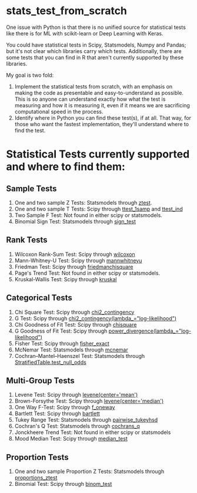 # stats_test_from_scratch
One issue with Python is that there is no unified source for statistical tests like there is for ML with scikit-learn or Deep Learning with Keras. 

You could have statistical tests in Scipy, Statsmodels, Numpy and Pandas; but it's not clear which libraries carry which tests. Additionally, there are some tests that you can find in R that aren't currently supported by these libraries.

My goal is two fold:
1) Implement the statistical tests from scratch, with an emphasis on making the code as presentable and easy-to-understand as possible. This is so anyone can understand exactly how what the test is measuring and how it is measuring it, even if it means we are sacrificing computational speed in the process.
2) Identify where in Python you can find these test(s), if at all. That way, for those who want the fastest implementation, they'll understand where to find the test.

# Statistical Tests currently supported and where to find them:
## Sample Tests
1) One and two sample Z Tests: Statsmodels through [ztest](https://www.statsmodels.org/stable/generated/statsmodels.stats.weightstats.ztest.html).
2) One and two sample T Tests: Scipy through [ttest_1samp](https://docs.scipy.org/doc/scipy-0.14.0/reference/generated/scipy.stats.ttest_1samp.html) and [ttest_ind](https://docs.scipy.org/doc/scipy/reference/generated/scipy.stats.ttest_ind.html)
3) Two Sample F Test: Not found in either scipy or statsmodels.
4) Binomial Sign Test: Statsmodels through [sign_test](https://www.statsmodels.org/stable/generated/statsmodels.stats.descriptivestats.sign_test.html#statsmodels.stats.descriptivestats.sign_test)

## Rank Tests
1) Wilcoxon Rank-Sum Test: Scipy through [wilcoxon](https://docs.scipy.org/doc/scipy/reference/generated/scipy.stats.wilcoxon.html)
2) Mann-Whitney-U Test: Scipy through [mannwhitneyu](https://docs.scipy.org/doc/scipy/reference/generated/scipy.stats.mannwhitneyu.html)
3) Friedman Test: Scipy through [friedmanchisquare](https://docs.scipy.org/doc/scipy-0.15.1/reference/generated/scipy.stats.friedmanchisquare.html)
4) Page's Trend Test: Not found in either scipy or statsmodels.
5) Kruskal-Wallis Test: Scipy through [kruskal](https://docs.scipy.org/doc/scipy/reference/generated/scipy.stats.kruskal.html)

## Categorical Tests
1) Chi Square Test: Scipy through [chi2_contingency](https://docs.scipy.org/doc/scipy-0.15.1/reference/generated/scipy.stats.chi2_contingency.html)
2) G Test: Scipy through [chi2_contingency(lambda_="log-likelihood")](https://docs.scipy.org/doc/scipy-0.15.1/reference/generated/scipy.stats.chi2_contingency.html)
3) Chi Goodness of Fit Test: Scipy through [chisquare](https://docs.scipy.org/doc/scipy/reference/generated/scipy.stats.chisquare.html)
4) G Goodness of Fit Test: Scipy through [power_divergence(lambda_="log-likelihood")](https://docs.scipy.org/doc/scipy-0.14.0/reference/generated/scipy.stats.power_divergence.html)
5) Fisher Test: Scipy through [fisher_exact](https://docs.scipy.org/doc/scipy/reference/generated/scipy.stats.fisher_exact.html)
6) McNemar Test: Statsmodels through [mcnemar](https://www.statsmodels.org/stable/generated/statsmodels.stats.contingency_tables.mcnemar.html)
7) Cochran–Mantel–Haenszel Test: Statsmodels through [StratifiedTable.test_null_odds](https://www.statsmodels.org/dev/generated/generated/statsmodels.stats.contingency_tables.StratifiedTable.test_null_odds.html#statsmodels.stats.contingency_tables.StratifiedTable.test_null_odds)

## Multi-Group Tests
1) Levene Test: Scipy through [levene(center='mean')](https://docs.scipy.org/doc/scipy-0.14.0/reference/generated/scipy.stats.levene.html)
2) Brown-Forsythe Test: Scipy through [levene(center='median')](https://docs.scipy.org/doc/scipy-0.14.0/reference/generated/scipy.stats.levene.html)
3) One Way F-Test: Scipy through [f_oneway](https://docs.scipy.org/doc/scipy/reference/generated/scipy.stats.f_oneway.html)
4) Bartlett Test: Scipy through [bartlett](https://docs.scipy.org/doc/scipy/reference/generated/scipy.stats.bartlett.html)
5) Tukey Range Test: Statsmodels through [pairwise_tukeyhsd](https://www.statsmodels.org/stable/generated/statsmodels.stats.multicomp.pairwise_tukeyhsd.html)
6) Cochran's Q Test: Statsmodels through [cochrans_q](https://www.statsmodels.org/devel/generated/statsmodels.stats.contingency_tables.cochrans_q.html)
7) Jonckheere Trend Test: Not found in either scipy or statsmodels
8) Mood Median Test: Scipy through [median_test](https://docs.scipy.org/doc/scipy/reference/generated/scipy.stats.median_test.html)

## Proportion Tests
1) One and two sample Proportion Z Tests: Statsmodels through  [proportions_ztest](https://www.statsmodels.org/stable/generated/statsmodels.stats.proportion.proportions_ztest.html)
2) Binomial Test: Scipy through [binom_test](https://docs.scipy.org/doc/scipy-0.14.0/reference/generated/scipy.stats.binom_test.html)
